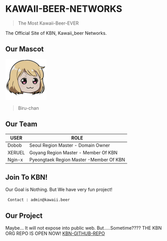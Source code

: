 # KAWAII-BEER-NETWORKS

> The Most Kawaii-Beer-EVER

The Official Site of KBN, Kawaii_beer Networks.

## Our Mascot

<img src="./biruchan.png" alt="Biru-chan" style="zoom:25%;" />  

> Biru-chan

## Our Team

| USER   | ROLE                                    |
| ------ | --------------------------------------- |
| Dobob  | Seoul Region Master - Domain Owner      |
| XERUEL | Goyang Region Master - Member Of KBN    |
| Ngin-x | Pyeongtaek Region Master -Member Of KBN |

## Join To KBN!

Our Goal is Nothing. But We have very fun project!

``` Contact : admin@kawaii.beer``` 

## Our Project

Maybe... It will not expose into public web.
But.....Sometime????
THE KBN ORG REPO IS OPEN NOW!
[KBN-GITHUB-REPO](https://github.com/orgs/Kawaii-beer-networks/repositories)

